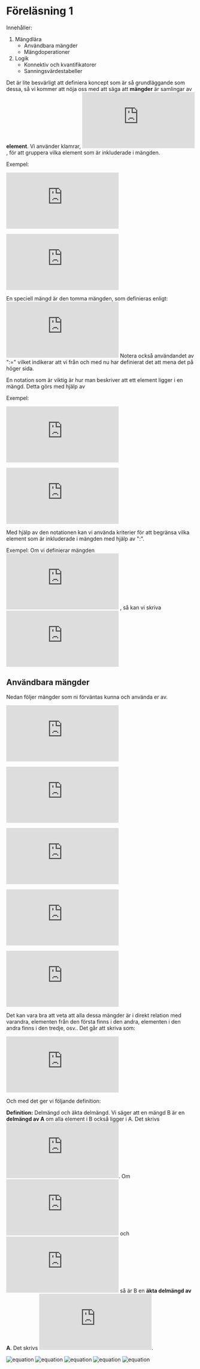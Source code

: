 # Föreläsning 1
Innehåller:
1. Mängdlära
   - Användbara mängder
   - Mängdoperationer
2. Logik
   - Konnektiv och kvantifikatorer
   - Sanningsvärdestabeller
   
   
Det är lite besvärligt att definiera koncept som är så grundläggande som dessa, så vi kommer att nöja oss med att säga att **mängder** är samlingar av **element**. Vi använder klamrar, ![equation](https://latex.codecogs.com/gif.latex?%5C%7B%5Cldots%5C%7D),
för att gruppera vilka element som är inkluderade i mängden. 

Exempel: 

![equation](https://latex.codecogs.com/gif.latex?%5C%7B%5Ctext%7Bgul%7D%2C%5Ctext%7Bvit%7D%2C%5Ctext%7Borange%7D%5C%7D)

![equation](https://latex.codecogs.com/gif.latex?%5C%7B2%2C3%2C5%2C7%2C11%5C%7D)


En speciell mängd är den tomma mängden, som definieras enligt:
![equation](https://latex.codecogs.com/gif.latex?%5Cemptyset%20%3A%3D%20%5C%7B%5C%7D)
Notera också användandet av ":=" vilket indikerar att vi från och med nu har definierat det att mena det på höger sida.

En notation som är viktig är hur man beskriver att ett element ligger i en mängd. Detta görs med hjälp av 

Exempel:

![equation](https://latex.codecogs.com/gif.latex?A%20%3D%20%5C%7B1%2C2%2C3%5C%7D)

![equation](https://latex.codecogs.com/gif.latex?1%5Cin%20A)

Med hjälp av den notationen kan vi använda kriterier för att begränsa vilka element som är inkluderade i mängden med hjälp av ":".

Exempel: Om vi definierar mängden 
![equation](https://latex.codecogs.com/gif.latex?%5COmega%20%3D%20%5C%7B1%2C2%2C3%2C4%2C5%2C6%2C7%2C9%5C%7D)
, så kan vi skriva
![equation](https://latex.codecogs.com/gif.latex?%5C%7B2%2C4%2C6%5C%7D%20%3D%20%22%5Ctext%7BPositiva%20j%7B%5C%22a%7Dmna%20tal%20i%20%7D%20%5COmega%22%20%3D%20%5C%7Bx%5Cin%5COmega%3A%20x%3E0%20%5C%7D)

## Användbara mängder
Nedan följer mängder som ni förväntas kunna och använda er av.

![equation](https://latex.codecogs.com/gif.latex?%5Cmathbb%7BN%7D%20%3D%20%5Ctext%7B%22De%20naturliga%20talen%22%7D%20%3D%20%7B1%2C2%2C3%2C4%2C%5Cldots%7D)

![equation](https://latex.codecogs.com/gif.latex?%5Cmathbb%7BZ%7D%20%3D%20%5Ctext%7B%22Heltalen%22%7D%20%3D%20%7B%5Cldots%2C-4%2C-3%2C-2%2C-1%2C0%2C1%2C2%2C3%2C4%2C%5Cldots%7D)

![equation](https://latex.codecogs.com/gif.latex?%5Cmathbb%7BQ%7D%20%3D%20%5Ctext%7B%22De%20rationella%20talen%22%7D%20%3D%20%5Cleft%5C%7B%20x%3A%20x%20%3D%20%5Cfrac%7Ba%7D%7Bb%7D%2C%20a%5Cin%5Cmathbb%7BZ%7D%2C%20b%5Cin%5Cmathbb%7BZ%7D%5Csetminus%5C%7B0%5C%7D%5Cright%5C%7D)

![equation](https://latex.codecogs.com/gif.latex?%5Cmathbb%7BR%7D%20%3D%20%5Ctext%7B%22De%20reella%20talen%22%7D)

![equation](https://latex.codecogs.com/gif.latex?%5Cmathbb%7BC%7D%20%3D%20%5Ctext%7B%22De%20komplexa%20talen%22%7D%20%3D%20%5C%7Bz%3A%20z%20%3D%20a&plus;bi%2C%20%5Cquad%20a%2Cb%5Cin%5Cmathbb%7BR%7D%5C%7D)

Det kan vara bra att veta att alla dessa mängder är i direkt relation med varandra, elementen från den första finns i den andra, elementen i den andra finns i den tredje, osv.. Det går att skriva som:

![equation](https://latex.codecogs.com/gif.latex?%5Cmathbb%7BN%7D%20%5Csubset%20%5Cmathbb%7BZ%7D%20%5Csubset%20%5Cmathbb%7BQ%7D%20%5Csubset%20%5Cmathbb%7BR%7D%20%5Csubset%20%5Cmathbb%7BC%7D)

Och med det ger vi följande definition:

**Definition:** Delmängd och äkta delmängd.
Vi säger att en mängd B är en **delmängd av A** om alla element i B också ligger i A. Det skrivs
![equation](https://latex.codecogs.com/gif.latex?B%5Csubseteq%20A).
Om 
![equation](https://latex.codecogs.com/gif.latex?B%5Csubseteq%20A)
och
![equation](https://latex.codecogs.com/gif.latex?B%5Cneq%20A)
så är B en **äkta delmängd av A**. Det skrivs 
![equation](https://latex.codecogs.com/gif.latex?B%5Csubset%20A).




![equation]()
![equation]()
![equation]()
![equation]()
![equation]()




